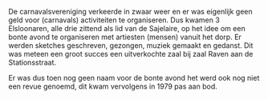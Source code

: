 De carnavalsvereniging verkeerde in zwaar weer en er was eigenlijk geen geld voor (carnavals) activiteiten te organiseren. Dus kwamen 3 Elsloonaren, alle drie zittend als lid van de Sajelaire, op het idee om een bonte avond te organiseren met artiesten (mensen) vanuit het dorp. Er werden sketches geschreven, gezongen, muziek gemaakt en gedanst. Dit was meteen een groot succes een uitverkochte zaal bij zaal Raven aan de Stationsstraat.

Er was dus toen nog geen naam voor de bonte avond het werd ook nog niet een revue genoemd, dit kwam vervolgens in 1979 pas aan bod.
